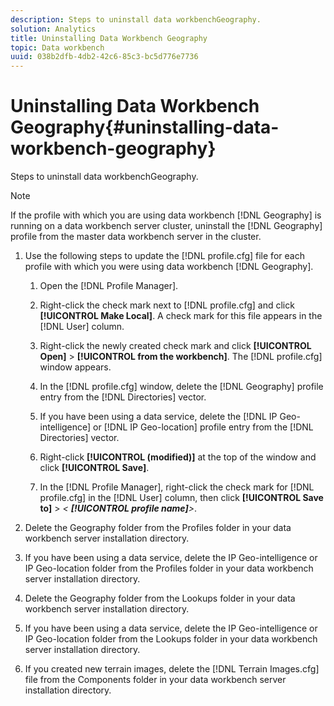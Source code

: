 ```yaml
---
description: Steps to uninstall data workbenchGeography.
solution: Analytics
title: Uninstalling Data Workbench Geography
topic: Data workbench
uuid: 038b2dfb-4db2-42c6-85c3-bc5d776e7736
---
```


# Uninstalling Data Workbench Geography{#uninstalling-data-workbench-geography}

Steps to uninstall data workbenchGeography.

>[!NOTE]
>
>If the profile with which you are using data workbench [!DNL Geography] is running on a data workbench server cluster, uninstall the [!DNL Geography] profile from the master data workbench server in the cluster.

1. Use the following steps to update the [!DNL profile.cfg] file for each profile with which you were using data workbench [!DNL Geography].

    1. Open the [!DNL Profile Manager]. 
    1. Right-click the check mark next to [!DNL profile.cfg] and click **[!UICONTROL Make Local]**. A check mark for this file appears in the [!DNL User] column. 
    
    1. Right-click the newly created check mark and click **[!UICONTROL Open]** > **[!UICONTROL from the workbench]**. The [!DNL profile.cfg] window appears. 
    
    1. In the [!DNL profile.cfg] window, delete the [!DNL Geography] profile entry from the [!DNL Directories] vector. 
    
    1. If you have been using a data service, delete the [!DNL IP Geo-intelligence] or [!DNL IP Geo-location] profile entry from the [!DNL Directories] vector. 
    
    1. Right-click **[!UICONTROL (modified)]** at the top of the window and click **[!UICONTROL Save]**. 
    
    1. In the [!DNL Profile Manager], right-click the check mark for [!DNL profile.cfg] in the [!DNL User] column, then click **[!UICONTROL Save to]** > *< **[!UICONTROL profile name]**>*.

1. Delete the Geography folder from the Profiles folder in your data workbench server installation directory.
1. If you have been using a data service, delete the IP Geo-intelligence or IP Geo-location folder from the Profiles folder in your data workbench server installation directory.
1. Delete the Geography folder from the Lookups folder in your data workbench server installation directory.
1. If you have been using a data service, delete the IP Geo-intelligence or IP Geo-location folder from the Lookups folder in your data workbench server installation directory.
1. If you created new terrain images, delete the [!DNL Terrain Images.cfg] file from the Components folder in your data workbench server installation directory.
